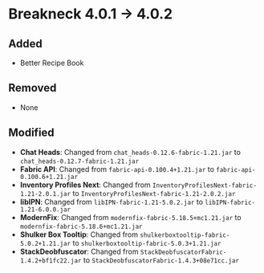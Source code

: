 # Breakneck 4.0.1 -> 4.0.2

## Added

- Better Recipe Book
## Removed
- None
## Modified

- **Chat Heads**: Changed from `chat_heads-0.12.6-fabric-1.21.jar` to `chat_heads-0.12.7-fabric-1.21.jar`
- **Fabric API**: Changed from `fabric-api-0.100.4+1.21.jar` to `fabric-api-0.100.6+1.21.jar`
- **Inventory Profiles Next**: Changed from `InventoryProfilesNext-fabric-1.21-2.0.1.jar` to `InventoryProfilesNext-fabric-1.21-2.0.2.jar`
- **libIPN**: Changed from `libIPN-fabric-1.21-5.0.2.jar` to `libIPN-fabric-1.21-6.0.0.jar`
- **ModernFix**: Changed from `modernfix-fabric-5.18.5+mc1.21.jar` to `modernfix-fabric-5.18.6+mc1.21.jar`
- **Shulker Box Tooltip**: Changed from `shulkerboxtooltip-fabric-5.0.2+1.21.jar` to `shulkerboxtooltip-fabric-5.0.3+1.21.jar`
- **StackDeobfuscator**: Changed from `StackDeobfuscatorFabric-1.4.2+bf1fc22.jar` to `StackDeobfuscatorFabric-1.4.3+08e71cc.jar`